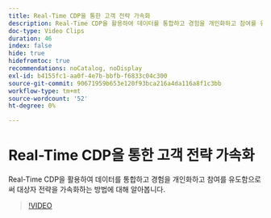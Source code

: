 ```yaml
---
title: Real-Time CDP을 통한 고객 전략 가속화
description: Real-Time CDP을 활용하여 데이터를 통합하고 경험을 개인화하고 참여를 유도함으로써 대상자 전략을 가속화하는 방법에 대해 알아봅니다.
doc-type: Video Clips
duration: 46
index: false
hide: true
hidefromtoc: true
recommendations: noCatalog, noDisplay
exl-id: b4155fc1-aa0f-4e7b-bbfb-f6833c04c300
source-git-commit: 90671959b653e120f93bca216a4da116a8f1c3bb
workflow-type: tm+mt
source-wordcount: '52'
ht-degree: 0%

---
```


# Real-Time CDP을 통한 고객 전략 가속화

Real-Time CDP을 활용하여 데이터를 통합하고 경험을 개인화하고 참여를 유도함으로써 대상자 전략을 가속화하는 방법에 대해 알아봅니다.

<!-- 62_S508_3442517_45_accelerating-your-audience-strategy-with-realtime-cdp -->
>[!VIDEO](https://video.tv.adobe.com/v/3459612/?learn=on&enablevpops=true&captions=kor)
